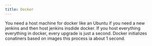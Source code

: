 ```yaml
---
title: Docker
---
```

You need a host machine for docker like an Ubuntu if you need a new jenkins and then host jenkins insdide docker. If you host everything everything in docker, every upgrade is just a second.
Docker initializes conatiners based on images this process ia about 1 second.



